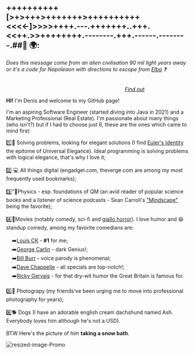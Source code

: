 ## ++++++++++[>+>+++>+++++++>++++++++++<<<<-]>>>>++++.---.+++++++..+++.<<++.>>++++++++.--------.+++.------.--------.##👋 🌍: 

*Does this message come from an alien civilisation 90 mil light years away or it's a code for Napoleaon with directions to escape from [Elba](https://www.history.com/news/elba-exile-napoleon-escape)&nbsp;:question:* <br> 

&nbsp;&nbsp;&nbsp;&nbsp;&nbsp;&nbsp;&nbsp;&nbsp;&nbsp;&nbsp;
&nbsp;&nbsp;&nbsp;&nbsp;&nbsp;&nbsp;&nbsp;&nbsp;&nbsp;&nbsp;
&nbsp;&nbsp;&nbsp;&nbsp;&nbsp;&nbsp;&nbsp;&nbsp;&nbsp;&nbsp;
&nbsp;&nbsp;&nbsp;&nbsp;&nbsp;&nbsp;&nbsp;&nbsp;&nbsp;&nbsp;
&nbsp;&nbsp;&nbsp;&nbsp;&nbsp;&nbsp;&nbsp;&nbsp;&nbsp;&nbsp;
&nbsp;&nbsp;&nbsp;&nbsp;&nbsp;&nbsp;&nbsp;&nbsp;&nbsp;&nbsp;
&nbsp;&nbsp;&nbsp;&nbsp;&nbsp;&nbsp;&nbsp;&nbsp;&nbsp;&nbsp;
&nbsp;&nbsp;&nbsp;&nbsp;&nbsp;&nbsp;&nbsp;&nbsp;&nbsp;&nbsp;
&nbsp;&nbsp;&nbsp;&nbsp;&nbsp;&nbsp;&nbsp;&nbsp;&nbsp;&nbsp;
&nbsp;&nbsp;&nbsp;&nbsp;&nbsp;&nbsp;&nbsp;&nbsp;&nbsp;&nbsp;
&nbsp;&nbsp;&nbsp;&nbsp;&nbsp;&nbsp;&nbsp;&nbsp;&nbsp;&nbsp;
&nbsp;&nbsp;&nbsp;&nbsp;&nbsp;&nbsp;&nbsp;&nbsp;&nbsp;&nbsp;
&nbsp;&nbsp;&nbsp;&nbsp;&nbsp;&nbsp;&nbsp;&nbsp;&nbsp;&nbsp;
&nbsp;&nbsp;&nbsp;&nbsp;&nbsp;&nbsp;&nbsp;&nbsp;&nbsp;&nbsp;
&nbsp;&nbsp;&nbsp;&nbsp;&nbsp;&nbsp;&nbsp;&nbsp;&nbsp;&nbsp;
&nbsp;&nbsp;&nbsp;&nbsp;&nbsp;&nbsp;&nbsp;&nbsp;&nbsp;&nbsp;
&nbsp;&nbsp;&nbsp;&nbsp;&nbsp;&nbsp;&nbsp;&nbsp;&nbsp;&nbsp;
&nbsp;&nbsp;&nbsp;&nbsp;&nbsp;&nbsp;&nbsp;&nbsp;&nbsp;
&nbsp;&nbsp;&nbsp;&nbsp;&nbsp;
*[Find out](https://en.wikipedia.org/wiki/Brainfuck)*

<p><strong>HI!</strong> I'm Denis and welcome to my GitHub page! </p>
<p>I'm an aspiring Software Engineer (started diving into Java in 2021) and a Marketing Professional (Real Estate). I'm passionate about many things (who isn't?) but if I had to choose just 6, these are the ones which came to mind first:<p>



1️⃣🔭 Solving problems, looking for elegant solutions (I find [Euler's Identity](https://www.livescience.com/51399-eulers-identity.html) the epitome of Universal Elegance). Ideal programming is solving problems with logical elegance, that's why I love it; <br>
  <br>
2️⃣ 💻 All things digital (engadget.com, theverge.com are among my most frequently used bookmarks);<br>
  <br>
3️⃣"🚀Physics - esp. foundations of QM  (an avid reader of popular science books and a listener of science podcasts - Sean Carroll's ["Mindscape"](https://www.preposterousuniverse.com/podcast/) being the favorite);<br>
  <br>
4️⃣🎥Movies (notably comedy, sci-fi and [giallo horror](https://en.wikipedia.org/wiki/Giallo)). I love humor and 😆 standup comedy, among my favorite comedians are: <br>
  <br>
&nbsp;&nbsp;&nbsp;&nbsp;➡️[Louis CK](https://www.youtube.com/watch?v=wali_4tdQ-g) - <strong>#1</strong> for me; <br>
&nbsp;&nbsp;&nbsp;&nbsp;➡️[George Carlin](https://www.youtube.com/watch?v=Hy-sVByUHqE) - dark Genius!;<br>
&nbsp;&nbsp;&nbsp;&nbsp;➡️[Bill Burr](https://www.youtube.com/watch?v=h3g64swMf1M&t=354s) - voice parody is phenomenal;<br>
&nbsp;&nbsp;&nbsp;&nbsp;➡️[Dave Chappelle](https://www.youtube.com/watch?v=z2Rw3HspWY0) - all specials are top-notch!;<br>
&nbsp;&nbsp;&nbsp;&nbsp;➡️[Ricky Gervais](https://www.youtube.com/watch?v=iaAVp54twDA&t=280s) - for that dry-wit humor the Great Britain is famous for.</pre><br>
<br>
5️⃣📸 Photograpy (my friends've been urging me to move into professional photography for years);<br>
<br>
6️⃣🐕 Dogs (I have an adorable english cream dachshund named Ash. Everybody loves him although he's not a USD).<br>
<br>
BTW Here's the picture of him <strong>taking a snow bath</strong>.


![resized-image-Promo](https://user-images.githubusercontent.com/92051076/147075507-372b7083-eb80-4408-9057-eed807cb0457.jpeg)







